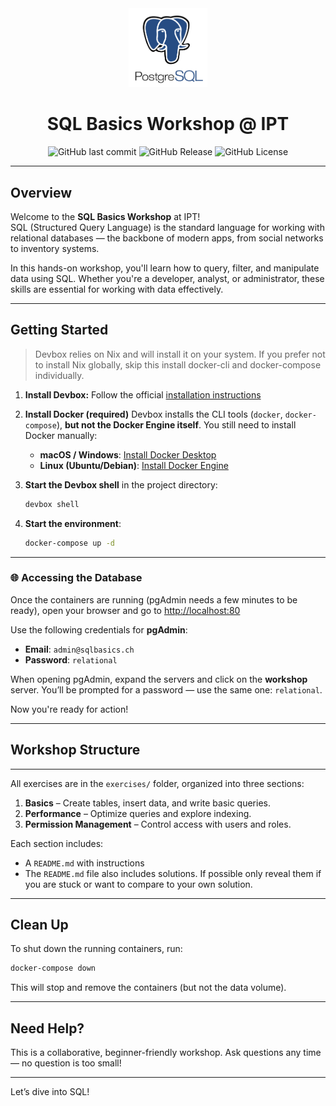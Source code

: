 <div align="center">

<img src="./assets/img/postgres-logo.png" alt="SQL Basics" width="25%" />

# SQL Basics Workshop @ IPT

![GitHub last commit](https://img.shields.io/github/last-commit/iptch/sql-basic-workshop)
![GitHub Release](https://img.shields.io/github/v/release/iptch/sql-basic-workshop)
![GitHub License](https://img.shields.io/github/license/iptch/sql-basic-workshop)

</div>


---

## Overview

Welcome to the **SQL Basics Workshop** at IPT!  
SQL (Structured Query Language) is the standard language for working with relational databases — the backbone of modern apps, from social networks to inventory systems.

In this hands-on workshop, you'll learn how to query, filter, and manipulate data using SQL. Whether you're a developer, analyst, or administrator, these skills are essential for working with data effectively.

---

## Getting Started

   > Devbox relies on Nix and will install it on your system. If you prefer not to install Nix globally, skip this install docker-cli and docker-compose individually.

1. **Install Devbox:** Follow the official [installation instructions](https://www.jetpack.io/devbox/docs/install)

2. **Install Docker (required)**
   Devbox installs the CLI tools (`docker`, `docker-compose`), **but not the Docker Engine itself**.
   You still need to install Docker manually:

   - **macOS / Windows**: [Install Docker Desktop](https://www.docker.com/products/docker-desktop)
   - **Linux (Ubuntu/Debian)**: [Install Docker Engine](https://docs.docker.com/engine/install/ubuntu/)

3. **Start the Devbox shell** in the project directory:

   ```bash
   devbox shell
   ```

4. **Start the environment**:

   ```bash
   docker-compose up -d
   ```

---
### 🌐 Accessing the Database

Once the containers are running (pgAdmin needs a few minutes to be ready), open your browser and go to [http://localhost:80](http://localhost:80)

Use the following credentials for **pgAdmin**:

- **Email**: `admin@sqlbasics.ch`
- **Password**: `relational`

When opening pgAdmin, expand the servers and click on the **workshop** server.
You’ll be prompted for a password — use the same one: `relational`.

Now you're ready for action!

---

## Workshop Structure
---

All exercises are in the `exercises/` folder, organized into three sections:

1. **Basics** – Create tables, insert data, and write basic queries.
2. **Performance** – Optimize queries and explore indexing.
3. **Permission Management** – Control access with users and roles.

Each section includes:

- A `README.md` with instructions
- The `README.md` file also includes solutions. If possible only reveal them if you are stuck or want to compare to your own solution.

---

## Clean Up

To shut down the running containers, run:

```bash
docker-compose down
```

This will stop and remove the containers (but not the data volume).

---

## Need Help?

This is a collaborative, beginner-friendly workshop.
Ask questions any time — no question is too small!

---

Let’s dive into SQL!

